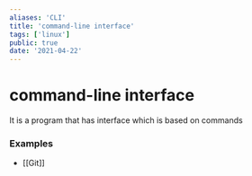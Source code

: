 ```yaml
---
aliases: 'CLI'
title: 'command-line interface'
tags: ['linux']
public: true
date: '2021-04-22'
---
```


# command-line interface

It is a program that has interface which is based on commands

### Examples

- [[Git]]